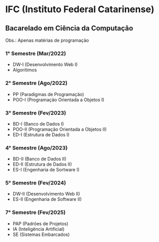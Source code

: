 # IFC (Instituto Federal Catarinense) 

## Bacarelado em Ciência da Computação
Obs.: Apenas matérias de programação

### 1° Semestre (Mar/2022)
  - DW-I (Desenvolvimento Web I)
  - Algoritimos

### 2° Semestre (Ago/2022)
  - PP (Paradigmas de Programação)
  - POO-I (Programação Orientada a Objetos I)

### 3° Semestre (Fev/2023)
  - BD-I (Banco de Dados I)
  - POO-II (Programação Orientada a Objetos II)
  - ED-I (Estrutura de Dados I)

### 4° Semestre (Ago/2023)
  - BD-II (Banco de Dados II)
  - ED-II (Estrutura de Dados II)
  - ES-I (Engenharia de Sortware I)

### 5° Semestre (Fev/2024)
  - DW-II (Desenvolvimento Web II)
  - ES-II (Engenharia de Software II)

  ### 7° Semestre (Fev/2025)
  - PAP (Padrões de Projetos)
  - IA (Inteligência Artificial)
  - SE (Sistemas Embarcados)
